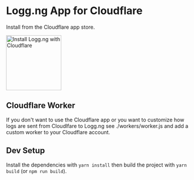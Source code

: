 # Logg.ng App for Cloudflare

Install from the Cloudflare app store.

<a href="https://www.cloudflare.com/apps/loggng/install?source=button">
  <img
    src="https://install.cloudflareapps.com/install-button.png"
    alt="Install Logg.ng with Cloudflare"
    border="0"
    width="150">
</a>

## Cloudflare Worker

If you don't want to use the Cloudflare app or you want to customize how logs are sent from Cloudlfare to Logg.ng see ./workers/worker.js and add a custom worker to your Cloudflare account.

## Dev Setup

Install the dependencies with `yarn install` then build the project with `yarn build` (or `npm run build`).
